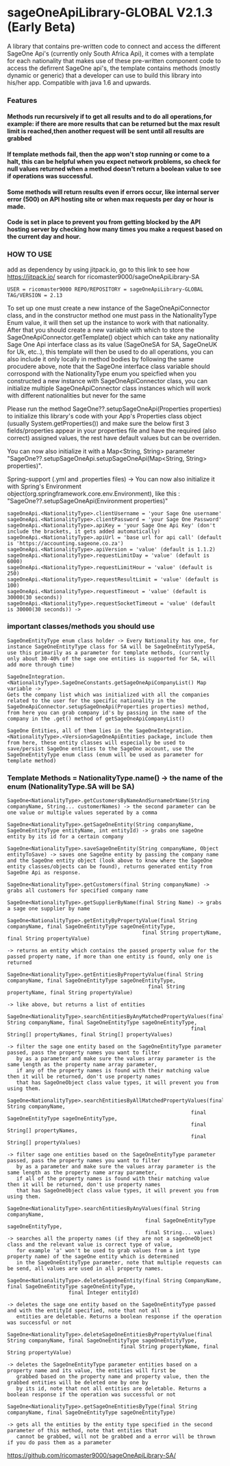 # sageOneApiLibrary-GLOBAL V2.1.3 (Early Beta)
A library that contains pre-written code to connect and access the different SageOne Api's (currently only South Africa Api),
it comes with a template for each nationality that makes use of these pre-written component code to access the defirrent SageOne api's,
the template contains methods (mostly dynamic or generic) that a developer can use to build this library into his/her app. Compatible with java 1.6 and upwards.

### Features
#### Methods run recursively if to get all results and to do all operations,for example: if there are more results that can be returned but the max result limit is reached,then another request will be sent until all results are grabbed

#### If template methods fail, then the app won't stop running or come to a halt, this can be helpful when you expect network problems, so check for null values returned when a method doesn't return a boolean value to see if operations was successful.

#### Some methods will return results even if errors occur, like internal server error (500) on API hosting site or when max requests per day or hour is made.

#### Code is set in place to prevent you from getting blocked by the API hosting server by checking how many times you make a request based on the current day and hour.

### HOW TO USE

add as dependency by using jitpack.io, go to this link to see how https://jitpack.io/
search for ricomaster9000/sageOneApiLibrary-SA

``
USER = ricomaster9000
REPO/REPOSITORY = sageOneApiLibrary-GLOBAL
TAG/VERSION = 2.13
``

To set up one must create a new instance of the SageOneApiConnector class, and in the constructor method one must pass in the NationalityType Enum value, it will then set up the instance to work with that nationality.
After that you should create a new variable with which to store the SageOneApiConnector.getTemplate() object which can take any nationality Sage One Api interface class as its value (SageOneSA for SA, SageOneUK for Uk, etc..),
this template will then be used to do all operations, you can also include it only locally in method bodies by following the same procudere above, note that the SageOne interface class variable should corrospond with
the NationalityType enum you speicfied when you constructed a new instance with SageOneApiConnector class, you can initialize multiple SageOneApiConnector class
instances which will work with different nationalities but never for the same

Please run the method SageOne??.setupSageOneApi(Properties properties) to initialize this library's code with your App's Properties class object (usually System.getProperties()) and make sure the below first 3 fields/properties appear in your properties file and have the required (also correct) assigned values, the rest have default values but can be overriden.

You can now also initialize it with a Map<String, String> parameter "SageOne??.setupSageOneApi.setupSageOneApi(Map<String, String> properties)".

Spring-support (.yml and .properties files) -> You can now also initialize it with Spring's Environment object(org.springframework.core.env.Environment), like this :
"SageOne??.setupSageOneApi(Environment properties)"

```
sageOneApi.<NationalityType>.clientUsername = 'your Sage One username'
sageOneApi.<NationalityType>.clientPassword = 'your Sage One Password'
sageOneApi.<NationalityType>.apiKey = 'your Sage One Api Key' (don't include the brackets, it gets added automatically)
sageOneApi.<NationalityType>.apiUrl = 'base url for api call' (default is 'https://accounting.sageone.co.za')
sageOneApi.<NationalityType>.apiVersion = 'value' (default is 1.1.2)
sageOneApi.<NationalityType>.requestLimitDay = 'value' (default is 6000)
sageOneApi.<NationalityType>.requestLimitHour = 'value' (default is 250)
sageOneApi.<NationalityType>.requestResultLimit = 'value' (default is 100)
sageOneApi.<NationalityType>.requestTimeout = 'value' (default is 30000(30 seconds))
sageOneApi.<NationalityType>.requestSocketTimeout = 'value' (default is 30000(30 seconds)) ->
```
### important classes/methods you should use

```
SageOneEntityType enum class holder -> Every Nationality has one, for instance SageOneEntityType class for SA will be SageOneEntityTypeSA, use this primarily as a parameter for template methods, (currently only about 30-40% of the sage one entities is supported for SA, will add more through time)
```
```
SageOneIntegration.<NationalityType>.SageOneConstants.getSageOneApiCompanyList() Map variable ->
Gets the company list which was initialized with all the companies related to the user for the specific nationality in the SageOneApiConnector.setupSageOneApi(Properties properties) method, from here you can grab company id's by passing in the name of the company in the .get() method of getSageOneApiCompanyList()
```
```
SageOne Entities, all of them lies in the SageOneIntegration.<NationalityType>.<Version>SageOneApiEntities package, include them from here, these entity classes will especially be used to save/persist SageOne entities to the SageOne account, use the SageOneEntityType enum class (enum will be used as parameter for template method)
```

### Template Methods <NationalityType> = NationalityType.name() -> the name of the enum (NationalityType.SA will be SA)
```
SageOne<NationalityType>.getCustomersByNameAndSurnameOrName(String companyName, String... customerNames) -> the second parameter can be one value or multiple values seperated by a comma
```
```
SageOne<NationalityType>.getSageOneEntity(String companyName, SageOneEntityType entityName, int entityId) -> grabs one sageOne entity by its id for a certain company
```
```
SageOne<NationalityType>.saveSageOneEntity(String companyName, Object entityToSave) -> saves one SageOne entity by passing the company name and the SageOne entity object (look above to know where the SageOne entity classes/objects can be found), returns generated entity from SageOne Api as response.
```
```
SageOne<NationalityType>.getCustomers(final String companyName) -> grabs all customers for specified company name
```
```
SageOne<NationalityType>.getSupplierByName(final String Name) -> grabs a sage one supplier by name
```
```
SageOne<NationalityType>.getEntityByPropertyValue(final String companyName, final SageOneEntityType sageOneEntityType,
                                            final String propertyName, final String propertyValue)

-> returns an entity which contains the passed property value for the passed property name, if more than one entity is found, only one is returned
```
```
SageOne<NationalityType>.getEntitiesByPropertyValue(final String companyName, final SageOneEntityType sageOneEntityType,
                                              final String propertyName, final String propertyValue)

-> like above, but returns a list of entities
```
```
SageOne<NationalityType>.searchEntitiesByAnyMatchedPropertyValues(final String companyName, final SageOneEntityType sageOneEntityType,
                                                            final String[] propertyNames, final String[] propertyValues)

-> filter the sage one entity based on the SageOneEntityType parameter passed, pass the property names you want to filter
   by as a parameter and make sure the values array parameter is the same length as the property name array parameter,
   if any of the property names is found with their matching value then it will be returned, don't use property names
   that has SageOneObject class value types, it will prevent you from using them.
```
```
SageOne<NationalityType>.searchEntitiesByAllMatchedPropertyValues(final String companyName,
                                                            final SageOneEntityType sageOneEntityType,
                                                            final String[] propertyNames,
                                                            final String[] propertyValues)

-> filter sage one entities based on the SageOneEntityType parameter passed, pass the property names you want to filter
   by as a parameter and make sure the values array parameter is the same length as the property name array parameter,
   if all of the property names is found with their matching value then it will be returned, don't use property names
   that has SageOneObject class value types, it will prevent you from using them.
```
```
SageOne<NationalityType>.searchEntitiesByAnyValues(final String companyName,
                                             final SageOneEntityType sageOneEntityType,
                                             final String... values)
-> searches all the property names (if they are not a sageOneObject class and the relevant value is correct type of value,
   for example 'a' won't be used to grab values from a int type property name) of the sageOne entity which is determined
   in the SageOneEntityType parameter, note that multiple requests can be send, all values are used in all property names.
```
```
SageOne<NationalityType>.deleteSageOneEntity(final String CompanyName, final SageOneEntityType sageOneEntityType,
                    final Integer entityId)

-> deletes the sage one entity based on the SageOneEntityType passed and with the entityId specified, note that not all
   entities are deletable. Returns a boolean response if the operation was successful or not
```
```
SageOne<NationalityType>.deleteSageOneEntitiesByPropertyValue(final String companyName, final SageOneEntityType sageOneEntityType,
                                     final String propertyName, final String propertyValue)

-> deletes the SageOneEntityType parameter entities based on a property name and its value, the entities will first be
   grabbed based on the property name and property value, then the grabbed entities will be deleted one by one by
   by its id, note that not all entities are deletable. Returns a boolean response if the operation was successful or not
```
```
SageOne<NationalityType>.getSageOneEntitiesByType(final String companyName, final SageOneEntityType sageOneEntityType)

-> gets all the entities by the entity type specified in the second parameter of this method, note that entities that
   cannot be grabbed, will not be grabbed and a error will be thrown if you do pass them as a parameter
```
https://github.com/ricomaster9000/sageOneApiLibrary-SA/
